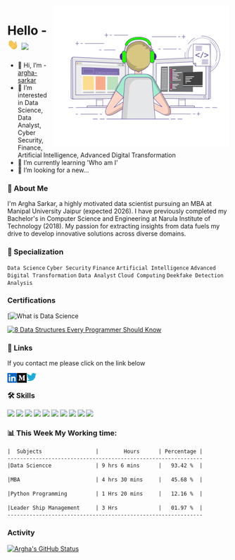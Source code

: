 
<img align="right" alt="coding" src="https://raw.githubusercontent.com/argha-sarkar/argha-sarkar/main/ImageFolder/coding-freak.gif" width="400" height="320" />


# Hello - <img src="https://raw.githubusercontent.com/argha-sarkar/argha-sarkar/main/ImageFolder/hand.gif" width="25px"> ![](https://visitor-badge.glitch.me/badge?page_id=argha-sarkar.argha-sarkar)

- 👋 Hi, I’m - [argha-sarkar](https://github.com/argha-sarkar)
- 👀 I’m interested in Data Science, Data Analyst, Cyber Security, Finance, Artificial Intelligence, Advanced Digital Transformation
- 🌱 I’m currently learning 'Who am I'
- 💞️ I’m looking for a new...

### 🚀 About Me
I'm Argha Sarkar, a highly motivated data scientist pursuing an MBA at Manipal University Jaipur (expected 2026). I have previously completed my Bachelor's in Computer Science and Engineering at Narula Institute of Technology (2018). My passion for extracting insights from data fuels my drive to develop innovative solutions across diverse domains.

### 🚀 Specialization
`Data Science`
`Cyber Security`
`Finance`
`Artificial Intelligence`
`Advanced Digital Transformation`
`Data Analyst`
`Cloud Computing`
`Deekfake Detection Analysis`

### Certifications
[![What is Data Science](https://coursera.org/share/1ad87b8fa5e65d9e6b700164f658a653)
<!-- BEGIN YOUTUBE-CARDS -->

[![8 Data Structures Every Programmer Should Know](https://ytcards.demolab.com/?id=gxdQiBkidWk&title=8+Data+Structures+Every+Programmer+Should+Know&lang=en&timestamp=1727193642&background_color=%230d1117&title_color=%23ffffff&stats_color=%23dedede&max_title_lines=1&width=250&border_radius=5&duration=1029 "8 Data Structures Every Programmer Should Know")](https://coursera.org/share/1ad87b8fa5e65d9e6b700164f658a653)
<!-- END YOUTUBE-CARDS -->

### 🔗 Links
If you contact me please click on the link below

<a href="https://www.linkedin.com/in/arghasarkar/">
  <img align="left" alt="Argha's LinkedIN" width="22px" src="https://raw.githubusercontent.com/argha-sarkar/argha-sarkar/8e50f562de5454b46a609ced8a87bb256b9a22d8/ImageFolder/logo/linkedin.svg" />
</a>

<a href="https://medium.com/@arghasarkar5373/">
  <img align="left" alt="Argha's Medium" width="22px" src="https://raw.githubusercontent.com/argha-sarkar/argha-sarkar/main/ImageFolder/logo/medium-logo-93CDCF6451-seeklogo.com.png" />
</a>


<a href="https://twitter.com/arghasa64623109">
  <img align="left" alt="Argha's Medium" width="22px" src="https://raw.githubusercontent.com/argha-sarkar/argha-sarkar/main/ImageFolder/logo/Twitter-Logo-PNG3.png" />
</a>

<br>

### 🛠 Skills
![](https://img.shields.io/badge/-PowerBI-inactive)
![](https://img.shields.io/badge/-Python-blue)
![](https://img.shields.io/badge/Machine-Learning-yellowred)
![](https://img.shields.io/badge/Deep-Learning-yelloworange)
![](https://img.shields.io/badge/-MySQL-blue)
![](https://img.shields.io/badge/Data-Engineering-yellowgreen)
![](https://img.shields.io/badge/-Git-green)
![](https://img.shields.io/badge/-IBM%20DB2-lightgrey)
![](https://img.shields.io/badge/-VSCode-blue)
![](https://img.shields.io/badge/-Microsoft%20Office-green)



### 📊 **This  Week My Working  time:**
<!--START_SECTION:waka-->
```text
|  Subjects                 |        Hours      | Percentage |
--------------------------------------------------------------
|Data Sciencce              | 9 hrs 6 mins      |   93.42 %  |

|MBA                        | 4 hrs 30 mins     |   45.68 %  |

|Python Programming         | 1 Hrs 20 mins     |   12.16 %  |

|Leader Ship Management     | 3 Hrs             |   01.97 %  |
--------------------------------------------------------------
```
<!--END_SECTION:waka-->


### Activity

<a href="https://github.com/argha-sarkar/">
  <img align="center" src="https://github-readme-stats.vercel.app/api?username=argha-sarkar&show_icons=true&show_owner=true&line_height=27&count_private=true&title_color=bdddff&text_color=1cd6ff&icon_color=ef8539&bg_color=031a1f" alt="Argha's GitHub Status" />
</a>



